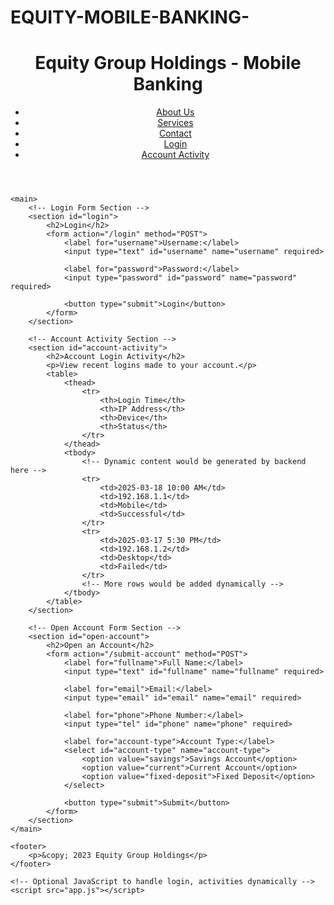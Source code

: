 # EQUITY-MOBILE-BANKING-
<!DOCTYPE html>
<html lang="en">
<head>
    <meta charset="UTF-8">
    <meta name="viewport" content="width=device-width, initial-scale=1.0">
    <title>Mobile Banking - Equity Group Holdings</title>
    <link rel="stylesheet" href="styles.css">
</head>
<body>
    <header>
        <h1>Equity Group Holdings - Mobile Banking</h1>
        <nav>
            <ul>
                <li><a href="#about">About Us</a></li>
                <li><a href="#services">Services</a></li>
                <li><a href="#contact">Contact</a></li>
                <li><a href="#login">Login</a></li>
                <li><a href="#account-activity">Account Activity</a></li>
            </ul>
        </nav>
    </header>

    <main>
        <!-- Login Form Section -->
        <section id="login">
            <h2>Login</h2>
            <form action="/login" method="POST">
                <label for="username">Username:</label>
                <input type="text" id="username" name="username" required>

                <label for="password">Password:</label>
                <input type="password" id="password" name="password" required>

                <button type="submit">Login</button>
            </form>
        </section>

        <!-- Account Activity Section -->
        <section id="account-activity">
            <h2>Account Login Activity</h2>
            <p>View recent logins made to your account.</p>
            <table>
                <thead>
                    <tr>
                        <th>Login Time</th>
                        <th>IP Address</th>
                        <th>Device</th>
                        <th>Status</th>
                    </tr>
                </thead>
                <tbody>
                    <!-- Dynamic content would be generated by backend here -->
                    <tr>
                        <td>2025-03-18 10:00 AM</td>
                        <td>192.168.1.1</td>
                        <td>Mobile</td>
                        <td>Successful</td>
                    </tr>
                    <tr>
                        <td>2025-03-17 5:30 PM</td>
                        <td>192.168.1.2</td>
                        <td>Desktop</td>
                        <td>Failed</td>
                    </tr>
                    <!-- More rows would be added dynamically -->
                </tbody>
            </table>
        </section>

        <!-- Open Account Form Section -->
        <section id="open-account">
            <h2>Open an Account</h2>
            <form action="/submit-account" method="POST">
                <label for="fullname">Full Name:</label>
                <input type="text" id="fullname" name="fullname" required>

                <label for="email">Email:</label>
                <input type="email" id="email" name="email" required>

                <label for="phone">Phone Number:</label>
                <input type="tel" id="phone" name="phone" required>

                <label for="account-type">Account Type:</label>
                <select id="account-type" name="account-type">
                    <option value="savings">Savings Account</option>
                    <option value="current">Current Account</option>
                    <option value="fixed-deposit">Fixed Deposit</option>
                </select>

                <button type="submit">Submit</button>
            </form>
        </section>
    </main>

    <footer>
        <p>&copy; 2023 Equity Group Holdings</p>
    </footer>

    <!-- Optional JavaScript to handle login, activities dynamically -->
    <script src="app.js"></script>
</body>
</html>



